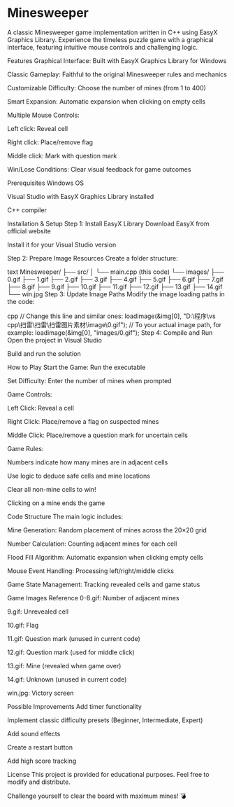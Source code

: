 # Minesweeper

A classic Minesweeper game implementation written in C++ using EasyX Graphics Library. Experience the timeless puzzle game with a graphical interface, featuring intuitive mouse controls and challenging logic.

Features
Graphical Interface: Built with EasyX Graphics Library for Windows

Classic Gameplay: Faithful to the original Minesweeper rules and mechanics

Customizable Difficulty: Choose the number of mines (from 1 to 400)

Smart Expansion: Automatic expansion when clicking on empty cells

Multiple Mouse Controls:

Left click: Reveal cell

Right click: Place/remove flag

Middle click: Mark with question mark

Win/Lose Conditions: Clear visual feedback for game outcomes

Prerequisites
Windows OS

Visual Studio with EasyX Graphics Library installed

C++ compiler

Installation & Setup
Step 1: Install EasyX Library
Download EasyX from official website

Install it for your Visual Studio version

Step 2: Prepare Image Resources
Create a folder structure:

text
Minesweeper/
├── src/
│   └── main.cpp (this code)
└── images/
    ├── 0.gif
    ├── 1.gif
    ├── 2.gif
    ├── 3.gif
    ├── 4.gif
    ├── 5.gif
    ├── 6.gif
    ├── 7.gif
    ├── 8.gif
    ├── 9.gif
    ├── 10.gif
    ├── 11.gif
    ├── 12.gif
    ├── 13.gif
    ├── 14.gif
    └── win.jpg
Step 3: Update Image Paths
Modify the image loading paths in the code:

cpp
// Change this line and similar ones:
loadimage(&img[0], "D:\\程序\\vs cpp\\扫雷\\扫雷\\扫雷图片素材\\image\\0.gif");
// To your actual image path, for example:
loadimage(&img[0], "images/0.gif");
Step 4: Compile and Run
Open the project in Visual Studio

Build and run the solution

How to Play
Start the Game: Run the executable

Set Difficulty: Enter the number of mines when prompted

Game Controls:

Left Click: Reveal a cell

Right Click: Place/remove a flag on suspected mines

Middle Click: Place/remove a question mark for uncertain cells

Game Rules:

Numbers indicate how many mines are in adjacent cells

Use logic to deduce safe cells and mine locations

Clear all non-mine cells to win!

Clicking on a mine ends the game

Code Structure
The main logic includes:

Mine Generation: Random placement of mines across the 20×20 grid

Number Calculation: Counting adjacent mines for each cell

Flood Fill Algorithm: Automatic expansion when clicking empty cells

Mouse Event Handling: Processing left/right/middle clicks

Game State Management: Tracking revealed cells and game status

Game Images Reference
0-8.gif: Number of adjacent mines

9.gif: Unrevealed cell

10.gif: Flag

11.gif: Question mark (unused in current code)

12.gif: Question mark (used for middle click)

13.gif: Mine (revealed when game over)

14.gif: Unknown (unused in current code)

win.jpg: Victory screen

Possible Improvements
Add timer functionality

Implement classic difficulty presets (Beginner, Intermediate, Expert)

Add sound effects

Create a restart button

Add high score tracking

License
This project is provided for educational purposes. Feel free to modify and distribute.

Challenge yourself to clear the board with maximum mines! 💣

